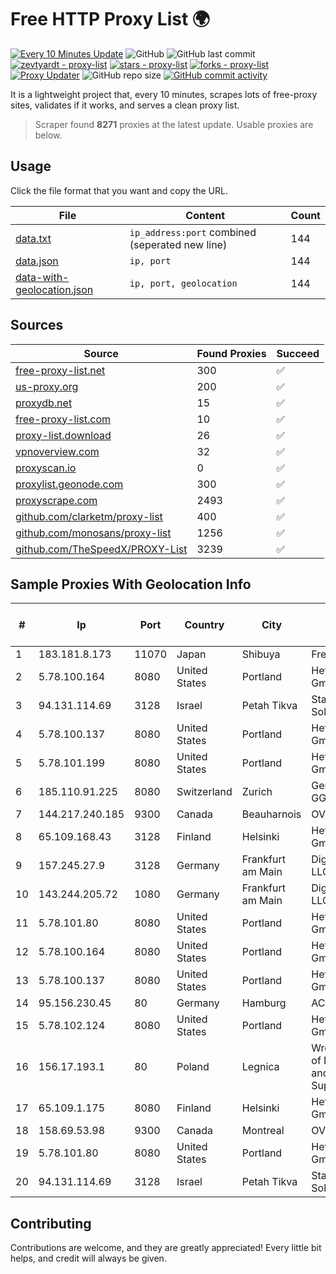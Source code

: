 
# Free HTTP Proxy List 🌍

[![Every 10 Minutes Update](https://github.com/mertguvencli/http-proxy-list/actions/workflows/main.yml/badge.svg?branch=main)](https://github.com/mertguvencli/http-proxy-list/actions/workflows/main.yml)
![GitHub](https://img.shields.io/github/license/mertguvencli/http-proxy-list)
![GitHub last commit](https://img.shields.io/github/last-commit/mertguvencli/http-proxy-list)
[![zevtyardt - proxy-list](https://img.shields.io/static/v1?label=zevtyardt&message=proxy-list&color=blue&logo=github)](https://github.com/zevtyardt/proxy-list "Go to GitHub repo")
[![stars - proxy-list](https://img.shields.io/github/stars/zevtyardt/proxy-list?style=social)](https://github.com/zevtyardt/proxy-list)
[![forks - proxy-list](https://img.shields.io/github/forks/zevtyardt/proxy-list?style=social)](https://github.com/zevtyardt/proxy-list)
[![Proxy Updater](https://github.com/zevtyardt/proxy-list/workflows/Proxy%20Updater/badge.svg)](https://github.com/zevtyardt/proxy-list/actions?query=workflow:"Proxy+Updater")
![GitHub repo size](https://img.shields.io/github/repo-size/zevtyardt/proxy-list)
[![GitHub commit activity](https://img.shields.io/github/commit-activity/m/zevtyardt/proxy-list?logo=commits)](https://github.com/zevtyardt/proxy-list/commits/main)

It is a lightweight project that, every 10 minutes, scrapes lots of free-proxy sites, validates if it works, and serves a clean proxy list.

> Scraper found **8271** proxies at the latest update. Usable proxies are below.

## Usage

Click the file format that you want and copy the URL.

|File|Content|Count|
|----|-------|-----|
|[data.txt](https://raw.githubusercontent.com/mertguvencli/http-proxy-list/main/proxy-list/data.txt)|`ip_address:port` combined (seperated new line)|144|
|[data.json](https://raw.githubusercontent.com/mertguvencli/http-proxy-list/main/proxy-list/data.json)|`ip, port`|144|
|[data-with-geolocation.json](https://raw.githubusercontent.com/mertguvencli/http-proxy-list/main/proxy-list/data-with-geolocation.json)|`ip, port, geolocation`|144|

## Sources

|Source|Found Proxies|Succeed|
|------|-------------|-------|
|[free-proxy-list.net](https://free-proxy-list.net)|300|✅|
|[us-proxy.org](https://www.us-proxy.org)|200|✅|
|[proxydb.net](http://proxydb.net)|15|✅|
|[free-proxy-list.com](https://free-proxy-list.com/?page=&port=&type%5B%5D=http&type%5B%5D=https&up_time=0&search=Search)|10|✅|
|[proxy-list.download](https://www.proxy-list.download/HTTP)|26|✅|
|[vpnoverview.com](https://vpnoverview.com/privacy/anonymous-browsing/free-proxy-servers)|32|✅|
|[proxyscan.io](https://www.proxyscan.io)|0|✅|
|[proxylist.geonode.com](https://proxylist.geonode.com/api/proxy-list?limit=300&page=1&sort_by=lastChecked&sort_type=desc&protocols=http,https)|300|✅|
|[proxyscrape.com](https://api.proxyscrape.com/v2/?request=displayproxies&protocol=http&timeout=10000&country=all&ssl=all&anonymity=all)|2493|✅|
|[github.com/clarketm/proxy-list](https://raw.githubusercontent.com/clarketm/proxy-list/master/proxy-list-raw.txt)|400|✅|
|[github.com/monosans/proxy-list](https://raw.githubusercontent.com/monosans/proxy-list/main/proxies/http.txt)|1256|✅|
|[github.com/TheSpeedX/PROXY-List](https://raw.githubusercontent.com/TheSpeedX/PROXY-List/master/http.txt)|3239|✅|


## Sample Proxies With Geolocation Info

|#|Ip|Port|Country|City|Internet Service Provider|
|-|--|----|-------|----|-------------------------|
|1|183.181.8.173|11070|Japan|Shibuya|FreeBit Co., Ltd.|
|2|5.78.100.164|8080|United States|Portland|Hetzner Online GmbH|
|3|94.131.114.69|3128|Israel|Petah Tikva|Stark Industries Solutions LTD|
|4|5.78.100.137|8080|United States|Portland|Hetzner Online GmbH|
|5|5.78.101.199|8080|United States|Portland|Hetzner Online GmbH|
|6|185.110.91.225|8080|Switzerland|Zurich|Genossenschaft GGA Maur|
|7|144.217.240.185|9300|Canada|Beauharnois|OVH SAS|
|8|65.109.168.43|3128|Finland|Helsinki|Hetzner Online GmbH|
|9|157.245.27.9|3128|Germany|Frankfurt am Main|DigitalOcean, LLC|
|10|143.244.205.72|1080|Germany|Frankfurt am Main|DigitalOcean, LLC|
|11|5.78.101.80|8080|United States|Portland|Hetzner Online GmbH|
|12|5.78.100.164|8080|United States|Portland|Hetzner Online GmbH|
|13|5.78.100.137|8080|United States|Portland|Hetzner Online GmbH|
|14|95.156.230.45|80|Germany|Hamburg|ACTIVE|
|15|5.78.102.124|8080|United States|Portland|Hetzner Online GmbH|
|16|156.17.193.1|80|Poland|Legnica|Wroclaw Centre of Networking and Supercomputing|
|17|65.109.1.175|8080|Finland|Helsinki|Hetzner Online GmbH|
|18|158.69.53.98|9300|Canada|Montreal|OVH SAS|
|19|5.78.101.80|8080|United States|Portland|Hetzner Online GmbH|
|20|94.131.114.69|3128|Israel|Petah Tikva|Stark Industries Solutions LTD|



## Contributing

Contributions are welcome, and they are greatly appreciated! Every
little bit helps, and credit will always be given.

